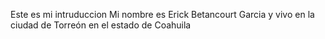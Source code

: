 Este es mi intruduccion Mi nombre es Erick Betancourt Garcia y vivo en la ciudad de Torreón en el estado de Coahuila


